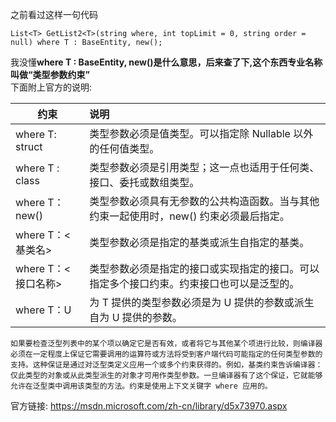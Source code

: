 之前看过这样一句代码
```
List<T> GetList2<T>(string where, int topLimit = 0, string order = null) where T : BaseEntity, new();
```
我没懂**where T : BaseEntity, new()**是什么意思，后来查了下,这个东西专业名称叫做**“类型参数约束”**
<br />下面附上官方的说明:

| 约束        | 说明           |
| --------------- |:-------------| 
|where T: struct| 类型参数必须是值类型。可以指定除 Nullable 以外的任何值类型。 |
|where T : class| 类型参数必须是引用类型；这一点也适用于任何类、接口、委托或数组类型。    |
|where T：new()| 类型参数必须具有无参数的公共构造函数。当与其他约束一起使用时，new() 约束必须最后指定。    |
|where T：<基类名>|类型参数必须是指定的基类或派生自指定的基类。|
|where T：<接口名称>|类型参数必须是指定的接口或实现指定的接口。可以指定多个接口约束。约束接口也可以是泛型的。|
|where T：U|为 T 提供的类型参数必须是为 U 提供的参数或派生自为 U 提供的参数。|

`
如果要检查泛型列表中的某个项以确定它是否有效，或者将它与其他某个项进行比较，则编译器必须在一定程度上保证它需要调用的运算符或方法将受到客户端代码可能指定的任何类型参数的支持。这种保证是通过对泛型类定义应用一个或多个约束获得的。例如，基类约束告诉编译器：仅此类型的对象或从此类型派生的对象才可用作类型参数。一旦编译器有了这个保证，它就能够允许在泛型类中调用该类型的方法。约束是使用上下文关键字 where 应用的。
`




官方链接:
https://msdn.microsoft.com/zh-cn/library/d5x73970.aspx
